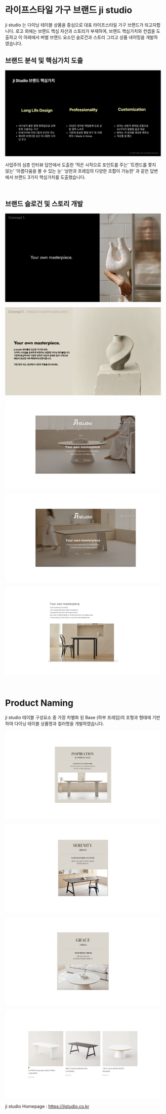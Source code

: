 # 라이프스타일 가구 브랜드 ji studio

ji studio 는 다이닝 테이블 상품을 중심으로 대표 라이프스타일 가구 브랜드가 되고자합니다. 로고 외에는 브랜드 핵심 자산과 스토리가 부재하여, 브랜드 핵심가치와 컨셉을 도출하고 이 아래에서 버벌 브랜드 요소인 슬로건과 스토리 그리고 상품 네이밍을 개발하였습니다.

## 브랜드 분석 및 핵심가치 도출

![](img/jidevelop2.png)


사업주의 심층 인터뷰 답안에서 도출한 ‘작은 시작으로 포인트를 주는’ ‘트렌드를 쫓지 않는’ ‘아름다움을 볼 수 있는 눈’ ‘상판과 프레임의 다양한 조합이 가능한’ 과 같은 답변에서 브랜드 3가지 핵심가치를 도출했습니다.


<br/>

## 브랜드 슬로건 및 스토리 개발

<div class="slider h-[600px]">

![alt text](img/jislogan1.png)

![alt text](img/jislogan.png)

</div>

<div class="slider h-[600px]">

![alt text](img/ji.001.png)

![alt text](img/ji.002.png)

![alt text](img/ji.003.png)

</div>


<br/>


# Product Naming

ji studio 테이블 구성요소 중 가장 차별화 된 Base (하부 프레임)의 조형과 형태에 기반하여 다이닝 테이블 상품명과 컬러명을 개발하였습니다.

<div class="slider h-[600px]">

![alt text](img/ji.004.png)

![alt text](img/ji.005.png)

![alt text](img/ji.006.png)

![alt text](img/ji.007.png)

</div>


ji studio Homepage : https://jistudio.co.kr